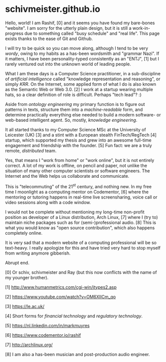 # schivmeister.github.io

Hello, world! I am Rashif, [0] and it seems you have found my bare-bones
"website".  I am sorry for the utterly plain design, but it is still a
work-in-progress due to something called "busy schedule" and "real life".
This page exists thanks to the ease of Git and Github.

I will try to be quick so you can move along, although I tend to be very
_wordy_, owing to my habits as a has-been wordsmith and "grammar Nazi". If it
matters, I have been personality-typed consistently as an "ENTJ", [1] but I
rarely ventured out into the unknown world of leading people.

What I am these days is a Computer Science practitioner, in a sub-discipline of
_artificial intelligence_ called "knowledge representation and reasoning", or
simply _KRR_. On the Internet, some applied form of what I do is also known as
the Semantic Web or Web 3.0. [2] I work at a startup wearing multiple hats, so
a clear definition of role is difficult. Perhaps "tech lead"? :)

Aside from _ontology engineering_ my primary function is to figure out patterns
in texts, structure them into a _machine-readable_ form, and determine
practically everything else needed to build a modern software- or web-based
intelligent agent. So, mostly, _knowledge engineering_.

It all started thanks to my Computer Science MSc at the University of Leicester
(UK) [3] and a stint with a European stealth FinTech/RegTech [4] startup, which
supported my thesis and grew into an awesome full-time engagement and
friendship with the founder. [5] Fun fact: we are a truly remote, _distributed_
team.

Yes, that means I "work from home" or "work online", but it is not entirely
correct. A lot of my work is offline, on pencil and paper, not unlike the
situation of many other computer scientists or software engineers. The Internet
and the Web helps us collaborate and communicate.

This is "telecommuting" of the 21<sup>st</sup> century, and nothing new. In my
free time I moonlight as a computing mentor on Codementor, [6] where the
mentoring or tutoring happens in real-time live screensharing, voice call or
video sessions along with a code window.

I would not be complete without mentioning my long-time non-profit position as
developer of a Linux distribution, Arch Linux, [7] where I (try to) maintain
niche packages such as for (semi-)professional audio. [8] This is what you
would know as "open source contribution", which also happens completely online.

It is very sad that a modern website of a computing professional will be so
text-heavy. I really apologize for this and have tried very hard to stop myself
from writing anymore gibberish.

Abrupt end.

[0] Or schiv, schivmeister and Ray (but this now conflicts with the name of my younger brother).

[1] http://www.humanmetrics.com/cgi-win/jtypes2.asp

[2] https://www.youtube.com/watch?v=OM6XIICm_qo

[3] https://le.ac.uk/

[4] Short forms for _financial technology_ and _regulatory technology_.

[5] https://nl.linkedin.com/in/markmuyres

[6] https://www.codementor.io/rashif

[7] http://archlinux.org/

[8] I am also a has-been musician and post-production audio engineer.
